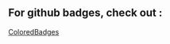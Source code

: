 ## For github badges, check out :
<a href="https://github.com/MikeCodesDotNET/ColoredBadges">ColoredBadges</a>